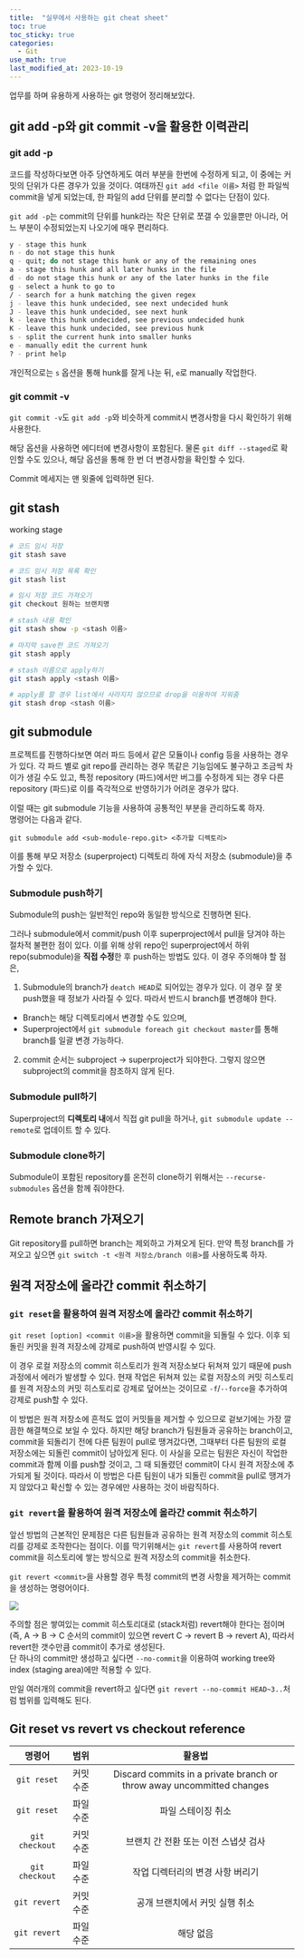 ```yaml
---
title:  "실무에서 사용하는 git cheat sheet"
toc: true
toc_sticky: true
categories:
  - Git
use_math: true
last_modified_at: 2023-10-19
---
```


업무를 하며 유용하게 사용하는 git 명령어 정리해보았다.

## git add -p와 git commit -v을 활용한 이력관리

### git add -p

코드를 작성하다보면 아주 당연하게도 여러 부분을 한번에 수정하게 되고, 이 중에는 커밋의 단위가 다른 경우가 있을 것이다.
여태까진 `git add <file 이름>` 처럼 한 파일씩 commit을 넣게 되었는데, 한 파일의 add 단위를 분리할 수 없다는 단점이 있다.

`git add -p`는 commit의 단위를 hunk라는 작은 단위로 쪼갤 수 있을뿐만 아니라, 어느 부분이 수정되었는지 나오기에 매우 편리하다.

```bash
y - stage this hunk
n - do not stage this hunk
q - quit; do not stage this hunk or any of the remaining ones
a - stage this hunk and all later hunks in the file
d - do not stage this hunk or any of the later hunks in the file
g - select a hunk to go to
/ - search for a hunk matching the given regex
j - leave this hunk undecided, see next undecided hunk
J - leave this hunk undecided, see next hunk
k - leave this hunk undecided, see previous undecided hunk
K - leave this hunk undecided, see previous hunk
s - split the current hunk into smaller hunks
e - manually edit the current hunk
? - print help
```

개인적으로는 `s` 옵션을 통해 hunk를 잘게 나눈 뒤, `e`로 manually 작업한다.


### git commit -v

`git commit -v`도 `git add -p`와 비슷하게 commit시 변경사항을 다시 확인하기 위해 사용한다.

해당 옵션을 사용하면 에디터에 변경사항이 포함된다.
물론 `git diff --staged`로 확인할 수도 있으나, 해당 옵션을 통해 한 번 더 변경사항을 확인할 수 있다.

Commit 메세지는 맨 윗줄에 입력하면 된다.


## git stash

working stage

```sh
# 코드 임시 저장
git stash save

# 코드 임시 저장 목록 확인
git stash list

# 임시 저장 코드 가져오기
git checkout 원하는 브랜치명

# stash 내용 확인
git stash show -p <stash 이름>

# 마지막 save한 코드 가져오기
git stash apply

# stash 이름으로 apply하기
git stash apply <stash 이름>

# apply를 할 경우 list에서 사라지지 않으므로 drop을 이용하여 지워줌
git stash drop <stash 이름>
```

## git submodule

프로젝트를 진행하다보면 여러 파드 등에서 같은 모듈이나 config 등을 사용하는 경우가 있다.
각 파드 별로 git repo를 관리하는 경우 똑같은 기능임에도 불구하고 조금씩 차이가 생길 수도 있고, 특정 repository (파드)에서만 버그를 수정하게 되는 경우 다른 repository (파드)로 이를 즉각적으로 반영하기가 어려운 경우가 많다.

이럴 때는 git submodule 기능을 사용하여 공통적인 부분을 관리하도록 하자.  
명령어는 다음과 같다.

`git submodule add <sub-module-repo.git> <추가할 디렉토리>`

이를 통해 부모 저장소 (superproject) 디렉토리 하에 자식 저장소 (submodule)을 추가할 수 있다.

### Submodule push하기

Submodule의 push는 일반적인 repo와 동일한 방식으로 진행하면 된다.

그러나 submodule에서 commit/push 이후 superproject에서 pull을 당겨야 하는 절차적 불편한 점이 있다.
이를 위해 상위 repo인 superproject에서 하위 repo(submodule)을 **직접 수정**한 후 push하는 방법도 있다.
이 경우 주의해야 할 점은,

1. Submodule의 branch가 `deatch HEAD`로 되어있는 경우가 있다. 이 경우 잘 못 push했을 때 정보가 사라질 수 있다. 따라서 반드시 branch를 변경해야 한다.
  - Branch는 해당 디렉토리에서 변경할 수도 있으며,
  - Superproject에서 `git submodule foreach git checkout master`를 통해 branch를 일괄 변경 가능하다.
2. commit 순서는 subproject -> superproject가 되야한다. 그렇지 않으면 subproject의 commit을 참조하지 않게 된다.

### Submodule pull하기

Superproject의 **디렉토리 내**에서 직접 git pull을 하거나, `git submodule update --remote`로 업데이트 할 수 있다.


### Submodule clone하기

Submodule이 포함된 repository를 온전히 clone하기 위해서는 `--recurse-submodules` 옵션을 함께 줘야한다.


## Remote branch 가져오기

Git repository를 pull하면 branch는 제외하고 가져오게 된다.
만약 특정 branch를 가져오고 싶으면 `git switch -t <원격 저장소/branch 이름>`를 사용하도록 하자.

## 원격 저장소에 올라간 commit 취소하기

### `git reset`을 활용하여 원격 저장소에 올라간 commit 취소하기

`git reset [option] <commit 이름>`을 활용하면 commit을 되돌릴 수 있다.
이후 되돌린 커밋을 원격 저장소에 강제로 push하여 반영시킬 수 있다.

이 경우 로컬 저장소의 commit 히스토리가 원격 저장소보다 뒤쳐져 있기 때문에 push 과정에서 에러가 발생할 수 있다.
현재 작업은 뒤쳐져 있는 로컬 저장소의 커밋 히스토리를 원격 저장소의 커밋 히스토리로 강제로 덮어쓰는 것이므로 `-f`/`--force`을 추가하여 강제로 push할 수 있다.

이 방법은 원격 저장소에 흔적도 없이 커밋들을 제거할 수 있으므로 겉보기에는 가장 깔끔한 해결책으로 보일 수 있다.
하지만 해당 branch가 팀원들과 공유하는 branch이고, commit을 되돌리기 전에 다른 팀원이 pull로 땡겨갔다면, 그때부터 다른 팀원의 로컬 저장소에는 되돌린 commit이 남아있게 된다.
이 사실을 모르는 팀원은 자신이 작업한 commit과 함께 이를 push할 것이고, 그 때 되돌렸던 commit이 다시 원격 저장소에 추가되게 될 것이다.
따라서 이 방법은 다른 팀원이 내가 되돌린 commit을 pull로 땡겨가지 않았다고 확신할 수 있는 경우에만 사용하는 것이 바람직하다.

### `git revert`을 활용하여 원격 저장소에 올라간 commit 취소하기

앞선 방법의 근본적인 문제점은 다른 팀원들과 공유하는 원격 저장소의 commit 히스토리를 강제로 조작한다는 점이다.
이를 막기위해서는 `git revert`를 사용하여 revert commit을 히스토리에 쌓는 방식으로 원격 저장소의 commit을 취소한다.

`git revert <commit>`을 사용할 경우 특정 commit의 변경 사항을 제거하는 commit을 생성하는 명령어이다.

![](https://wac-cdn.atlassian.com/dam/jcr:a6a50d78-48e3-4765-8492-9e48dec8fd2f/04%20(2).svg?cdnVersion=1267)

주의할 점은 쌓여있는 commit 히스토리대로 (stack처럼) revert해야 한다는 점이며 (즉, A -> B -> C 순서의 commit이 있으면 revert C -> revert B -> revert A), 따라서 revert한 갯수만큼 commit이 추가로 생성된다.  
단 하나의 commit만 생성하고 싶다면 `--no-commit`을 이용하여 working tree와 index (staging area)에만 적용할 수 있다.

만일 여러개의 commit을 revert하고 싶다면 `git revert --no-commit HEAD~3..`처럼 범위를 입력해도 된다.


## Git reset vs revert vs checkout reference

| 명령어            | 범위    | 활용법                                                                   |
|:--------------:|:-----:|:---------------------------------------------------------------------:|
| `git reset`    | 커밋 수준 | Discard commits in a private branch or throw away uncommitted changes |
| `git reset`    | 파일 수준 | 파일 스테이징 취소                                                            |
| `git checkout` | 커밋 수준 | 브랜치 간 전환 또는 이전 스냅샷 검사                                                 |
| `git checkout` | 파일 수준 | 작업 디렉터리의 변경 사항 버리기                                                    |
| `git revert`   | 커밋 수준 | 공개 브랜치에서 커밋 실행 취소                                                     |
| `git revert`   | 파일 수준 | 해당 없음                                                                 |
